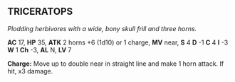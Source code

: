 ## TRICERATOPS

_Plodding herbivores with a wide, bony skull frill and three horns._

**AC** 17, **HP** 35, **ATK** 2 horns +6 (1d10) or 1 charge, **MV** near, **S** 4 **D** -1 **C** 4 **I** -3 **W** 1 **Ch** -3, **AL** N, **LV** 7

**Charge:** Move up to double near in straight line and make 1 horn attack. If hit, x3 damage.


